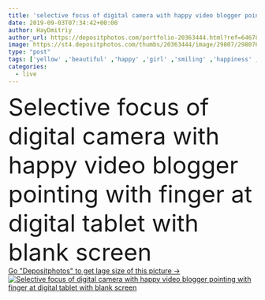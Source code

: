 ```yaml
---
title: 'selective focus of digital camera with happy video blogger pointing with finger at digital tablet with blank screen '
date: 2019-09-03T07:34:42+00:00
author: HayDmitriy
author_url: https://depositphotos.com/portfolio-20363444.html?ref=64678756
image: https://st4.depositphotos.com/thumbs/20363444/image/29807/298076014/api_thumb_450.jpg?forcejpeg=true
type: "post"
tags: ['yellow' ,'beautiful' ,'happy' ,'girl' ,'smiling' ,'happiness' ,'cheerful' ,'caucasian' ,'smile' ,'connection' ,'emotion' ,'home' ,'woman' ,'communication' ,'emotional' ,'broadcast' ,'indoors' ,'online' ,'attractive' ,'positive' ,'gadget' ,'sofa' ,'daylight' ,'gesture' ,'Gesturing' ,'tripod' ,'streaming' ,'daytime' ,'blogger' ,'blogging' ,'copy space' ,'one person' ,'selective focus' ,'young adult' ,'Living Room' ,'formal wear' ,'digital camera' ,'blank screen' ,'Digital Tablet' ,'pointing with finger' ,'digital device' ,'vlog' ,'vlogger' ,'influencer' ,'video blogger' ]
categories: 
  - live
---
```

<div aling="center">
            <font size="60"> Selective focus of digital camera with happy video blogger pointing with finger at digital tablet with blank screen</font>   
</div>
<div>
    <a href='https://depositphotos.com/298076014/stock-photo-selective-focus-digital-camera-happy.html?ref=64678756' target=_blank > Go "Depositphotos" to get lage size of this picture ->
        <img href='https://depositphotos.com/298076014/stock-photo-selective-focus-digital-camera-happy.html?ref=64678756' src='https://st4.depositphotos.com/20363444/29807/i/950/depositphotos_298076014-stock-photo-selective-focus-digital-camera-happy.jpg?forcejpeg=true' alt='Selective focus of digital camera with happy video blogger pointing with finger at digital tablet with blank screen' >
    </a>
</div>
